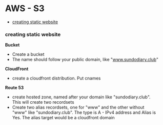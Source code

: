 # AWS - S3

* [creating static website](#creating-static-website)

### creating static website

**Bucket**

* Create a bucket
* The name should follow your public domain, like "www.sundodiary.club"

**CloudFront**

* create a cloudfront distribution. Put cnames

**Route 53**

* create hosted zone, named after your domain like "sundodiary.club". This will create two recordsets
* Create two alias recordsets, one for "www" and the other without "www" like "sundodiary.club". The type is A - IPv4 address and Alias is Yes. The alias target would be a cloudfront domain


 

